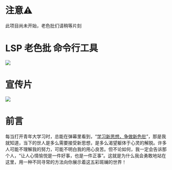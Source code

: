 # 注意⚠
此项目尚未开始，老色批们请稍等片刻

# LSP 老色批 命令行工具
![](https://i.ytimg.com/vi/cJsdRDH80Ew/hqdefault.jpg)

# 宣传片
![](https://www.bilibili.com/video/BV1pK41137cB?from=search&seid=16847676413306921011)

# 前言
每当打开青年大学习时，总能在弹幕里看到，“[学习新思想，争做新色批](https://www.bilibili.com/video/BV1HV411y7sK/?spm_id_from=333.788.videocard.7)”，那是我就知道，当下的世人是多么需要接受新思想，是多么渴望躯体于心灵的解脱。许多人可能不理解我的努力，可能不明白我的用心良苦。但不论如何，我一定会告诉那个人，“让人心情愉悦是一件好事，也是一件正事”。这就是为什么我会勇敢地站在这里，用一种不同寻常的方法向你展示着这五彩斑斓的世界！
